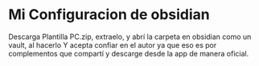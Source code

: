 # Mi Configuracion de obsidian
Descarga Plantilla PC.zip, extraelo, y abrí la carpeta en obsidian como un vault, al hacerlo
Y acepta confiar en el autor ya que eso es por complementos que compartí y descarge desde la app de manera oficial.
